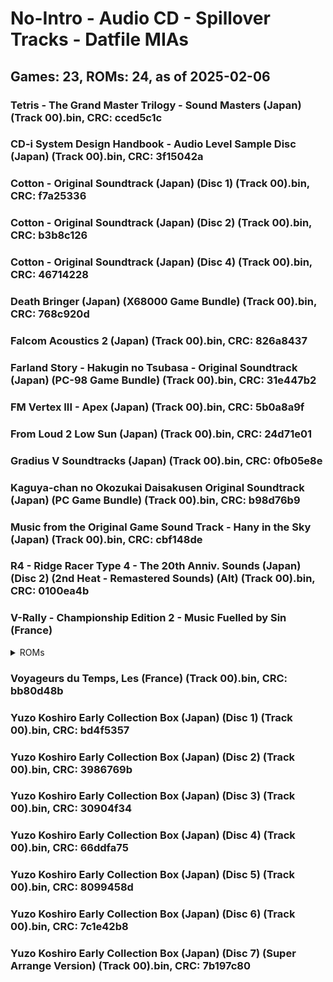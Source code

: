 # No-Intro - Audio CD - Spillover Tracks - Datfile MIAs
## Games: 23, ROMs: 24, as of 2025-02-06
### Tetris - The Grand Master Trilogy - Sound Masters (Japan) (Track 00).bin, CRC: cced5c1c
### CD-i System Design Handbook - Audio Level Sample Disc (Japan) (Track 00).bin, CRC: 3f15042a
### Cotton - Original Soundtrack (Japan) (Disc 1) (Track 00).bin, CRC: f7a25336
### Cotton - Original Soundtrack (Japan) (Disc 2) (Track 00).bin, CRC: b3b8c126
### Cotton - Original Soundtrack (Japan) (Disc 4) (Track 00).bin, CRC: 46714228
### Death Bringer (Japan) (X68000 Game Bundle) (Track 00).bin, CRC: 768c920d
### Falcom Acoustics 2 (Japan) (Track 00).bin, CRC: 826a8437
### Farland Story - Hakugin no Tsubasa - Original Soundtrack (Japan) (PC-98 Game Bundle) (Track 00).bin, CRC: 31e447b2
### FM Vertex III - Apex (Japan) (Track 00).bin, CRC: 5b0a8a9f
### From Loud 2 Low Sun (Japan) (Track 00).bin, CRC: 24d71e01
### Gradius V Soundtracks (Japan) (Track 00).bin, CRC: 0fb05e8e
### Kaguya-chan no Okozukai Daisakusen Original Soundtrack (Japan) (PC Game Bundle) (Track 00).bin, CRC: b98d76b9
### Music from the Original Game Sound Track - Hany in the Sky (Japan) (Track 00).bin, CRC: cbf148de
### R4 - Ridge Racer Type 4 - The 20th Anniv. Sounds (Japan) (Disc 2) (2nd Heat - Remastered Sounds) (Alt) (Track 00).bin, CRC: 0100ea4b
### V-Rally - Championship Edition 2 - Music Fuelled by Sin (France)
<details>
<summary>ROMs</summary>

V-Rally - Championship Edition 2 - Music Fuelled by Sin (France) (Track 00).bin, CRC: 8944ab70

V-Rally - Championship Edition 2 - Music Fuelled by Sin (France) (Track AA).bin, CRC: 7cc3a214
</details>

### Voyageurs du Temps, Les (France) (Track 00).bin, CRC: bb80d48b
### Yuzo Koshiro Early Collection Box (Japan) (Disc 1) (Track 00).bin, CRC: bd4f5357
### Yuzo Koshiro Early Collection Box (Japan) (Disc 2) (Track 00).bin, CRC: 3986769b
### Yuzo Koshiro Early Collection Box (Japan) (Disc 3) (Track 00).bin, CRC: 30904f34
### Yuzo Koshiro Early Collection Box (Japan) (Disc 4) (Track 00).bin, CRC: 66ddfa75
### Yuzo Koshiro Early Collection Box (Japan) (Disc 5) (Track 00).bin, CRC: 8099458d
### Yuzo Koshiro Early Collection Box (Japan) (Disc 6) (Track 00).bin, CRC: 7c1e42b8
### Yuzo Koshiro Early Collection Box (Japan) (Disc 7) (Super Arrange Version) (Track 00).bin, CRC: 7b197c80
